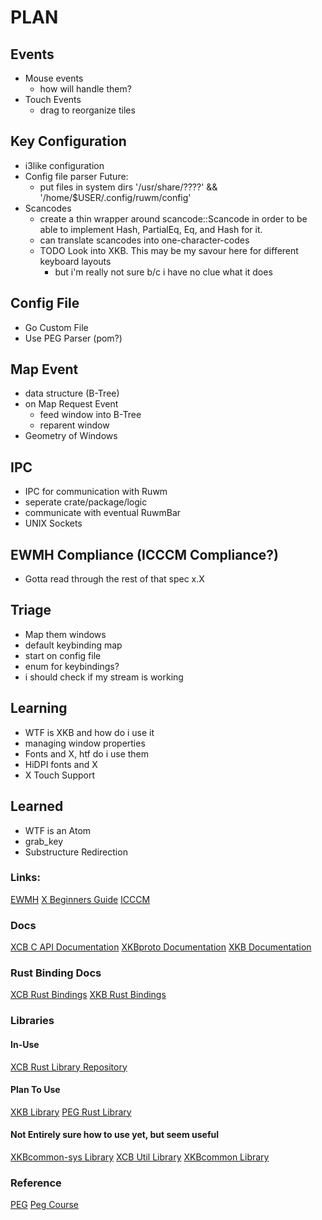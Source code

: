 # PLAN

## Events
-	Mouse events
	- how will handle them?
- Touch Events
	- drag to reorganize tiles

## Key Configuration
- i3like configuration
- Config file parser
Future: 
	- put files in system dirs '/usr/share/????' && '/home/$USER/.config/ruwm/config'
- Scancodes
	- create a thin wrapper around scancode::Scancode in order to be able to implement
	Hash, PartialEq, Eq, and Hash for it.
	- can translate scancodes into one-character-codes
	- TODO Look into XKB. This may be my savour here for different keyboard layouts
		- but i'm really not sure b/c i have no clue what it does

## Config File
- Go Custom File
- Use PEG Parser (pom?)

## Map Event
- data structure (B-Tree)
- on Map Request Event
	- feed window into B-Tree
	- reparent window
- Geometry of Windows

## IPC 
- IPC for communication with Ruwm
- seperate crate/package/logic
- communicate with eventual RuwmBar
- UNIX Sockets

## EWMH Compliance (ICCCM Compliance?)
- Gotta read through the rest of that spec x.X

## Triage
- Map them windows
- default keybinding map
- start on config file
- enum for keybindings?
- i should check if my stream is working

## Learning
- WTF is XKB and how do i use it
- managing window properties
- Fonts and X, htf do i use them
- HiDPI fonts and X
- X Touch Support

## Learned
- WTF is an Atom
- grab_key
- Substructure Redirection

### Links:
[EWMH](https://specifications.freedesktop.org/wm-spec/wm-spec-1.3.html)
[X Beginners Guide](https://www.x.org/wiki/guide/concepts/#index12h4)
[ICCCM](https://tronche.com/gui/x/icccm/)

### Docs
[XCB C API Documentation](https://xcb.freedesktop.org/XcbApi/)
[XKBproto Documentation](https://www.x.org/docs/XKB/XKBproto.pdf)
[XKB Documentation](https://www.x.org/wiki/XKB/)

### Rust Binding Docs
[XCB Rust Bindings](http://rtbo.github.io/rust-xcb/xcb/)
[XKB Rust Bindings](https://docs.rs/xkb/0.1.2/xkb/)

### Libraries

#### In-Use
[XCB Rust Library Repository](https://github.com/rtbo/rust-xcb)

#### Plan To Use
[XKB Library](https://crates.io/crates/xkb)
[PEG Rust Library](https://github.com/kevinmehall/rust-peg/blob/master/README.md#readme)

#### Not Entirely sure how to use yet, but seem useful
[XKBcommon-sys Library](https://crates.io/crates/xkbcommon-sys)
[XCB Util Library](https://crates.io/crates/xcb-util)
[XKBcommon Library](https://crates.io/crates/xkbcommon)

### Reference
[PEG](https://en.wikipedia.org/wiki/Parsing_expression_grammar)
[Peg Course](http://nathansuniversity.com/-PL101:CreateYourOwnProgrammingLanguage)

